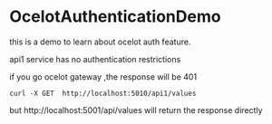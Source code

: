 # OcelotAuthenticationDemo

this is a demo to learn about ocelot auth feature.

api1 service  has no authentication restrictions

if you go ocelot gateway ,the response will be 401
```
curl -X GET  http://localhost:5010/api1/values
```

but http://localhost:5001/api/values will return the response directly
